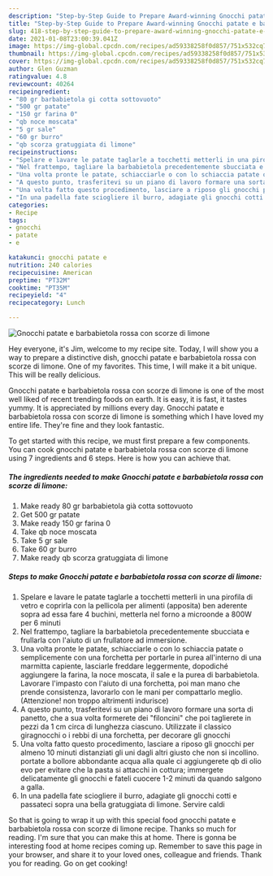 ```yaml
---
description: "Step-by-Step Guide to Prepare Award-winning Gnocchi patate e barbabietola rossa con scorze di limone"
title: "Step-by-Step Guide to Prepare Award-winning Gnocchi patate e barbabietola rossa con scorze di limone"
slug: 418-step-by-step-guide-to-prepare-award-winning-gnocchi-patate-e-barbabietola-rossa-con-scorze-di-limone
date: 2021-01-08T23:00:39.041Z
image: https://img-global.cpcdn.com/recipes/ad59338258f0d857/751x532cq70/gnocchi-patate-e-barbabietola-rossa-con-scorze-di-limone-recipe-main-photo.jpg
thumbnail: https://img-global.cpcdn.com/recipes/ad59338258f0d857/751x532cq70/gnocchi-patate-e-barbabietola-rossa-con-scorze-di-limone-recipe-main-photo.jpg
cover: https://img-global.cpcdn.com/recipes/ad59338258f0d857/751x532cq70/gnocchi-patate-e-barbabietola-rossa-con-scorze-di-limone-recipe-main-photo.jpg
author: Glen Guzman
ratingvalue: 4.8
reviewcount: 40264
recipeingredient:
- "80 gr barbabietola gi cotta sottovuoto"
- "500 gr patate"
- "150 gr farina 0"
- "qb noce moscata"
- "5 gr sale"
- "60 gr burro"
- "qb scorza gratuggiata di limone"
recipeinstructions:
- "Spelare e lavare le patate taglarle a tocchetti metterli in una pirofila di vetro e coprirla con la pellicola per alimenti (apposita) ben aderente sopra ad essa fare 4 buchini, metterla nel forno a microonde a 800W per 6 minuti"
- "Nel frattempo, tagliare la barbabietola precedentemente sbucciata e frullarla con l&#39;aiuto di un frullatore ad immersione."
- "Una volta pronte le patate, schiacciarle o con lo schiaccia patate o semplicemente con una forchetta per portarle in purea all&#39;interno di una marmitta capiente, lasciarle freddare leggermente, dopodiché aggiungere la farina, la noce moscata, il sale e la purea di barbabietola. Lavorare l&#39;impasto con l&#39;aiuto di una forchetta, poi man mano che prende consistenza, lavorarlo con le mani per compattarlo meglio. (Attenzione! non troppo altrimenti indurisce)"
- "A questo punto, trasferitevi su un piano di lavoro formare una sorta di panetto, che a sua volta formerete dei &#34;filoncini&#34; che poi taglierete in pezzi da 1 cm circa di lunghezza ciascuno. Utilizzate il classico giragnocchi o i rebbi di una forchetta, per decorare gli gnocchi"
- "Una volta fatto questo procedimento, lasciare a riposo gli gnocchi per almeno 10 minuti distanziati gli uni dagli altri giusto che non si incollino. portate a bollore abbondante acqua alla quale ci aggiungerete qb di olio evo per evitare che la pasta si attacchi in cottura; immergete delicatamente gli gnocchi e fateli cuocere 1-2 minuti da quando salgono a galla."
- "In una padella fate sciogliere il burro, adagiate gli gnocchi cotti e passateci sopra una bella gratuggiata di limone. Servire caldi"
categories:
- Recipe
tags:
- gnocchi
- patate
- e

katakunci: gnocchi patate e 
nutrition: 240 calories
recipecuisine: American
preptime: "PT32M"
cooktime: "PT35M"
recipeyield: "4"
recipecategory: Lunch

---
```



![Gnocchi patate e barbabietola rossa con scorze di limone](https://img-global.cpcdn.com/recipes/ad59338258f0d857/751x532cq70/gnocchi-patate-e-barbabietola-rossa-con-scorze-di-limone-recipe-main-photo.jpg)

Hey everyone, it's Jim, welcome to my recipe site. Today, I will show you a way to prepare a distinctive dish, gnocchi patate e barbabietola rossa con scorze di limone. One of my favorites. This time, I will make it a bit unique. This will be really delicious.

Gnocchi patate e barbabietola rossa con scorze di limone is one of the most well liked of recent trending foods on earth. It is easy, it is fast, it tastes yummy. It is appreciated by millions every day. Gnocchi patate e barbabietola rossa con scorze di limone is something which I have loved my entire life. They're fine and they look fantastic.




To get started with this recipe, we must first prepare a few components. You can cook gnocchi patate e barbabietola rossa con scorze di limone using 7 ingredients and 6 steps. Here is how you can achieve that.

<!--inarticleads1-->

##### The ingredients needed to make Gnocchi patate e barbabietola rossa con scorze di limone:

1. Make ready 80 gr barbabietola già cotta sottovuoto
1. Get 500 gr patate
1. Make ready 150 gr farina 0
1. Take qb noce moscata
1. Take 5 gr sale
1. Take 60 gr burro
1. Make ready qb scorza gratuggiata di limone




<!--inarticleads2-->

##### Steps to make Gnocchi patate e barbabietola rossa con scorze di limone:

1. Spelare e lavare le patate taglarle a tocchetti metterli in una pirofila di vetro e coprirla con la pellicola per alimenti (apposita) ben aderente sopra ad essa fare 4 buchini, metterla nel forno a microonde a 800W per 6 minuti
1. Nel frattempo, tagliare la barbabietola precedentemente sbucciata e frullarla con l&#39;aiuto di un frullatore ad immersione.
1. Una volta pronte le patate, schiacciarle o con lo schiaccia patate o semplicemente con una forchetta per portarle in purea all&#39;interno di una marmitta capiente, lasciarle freddare leggermente, dopodiché aggiungere la farina, la noce moscata, il sale e la purea di barbabietola. Lavorare l&#39;impasto con l&#39;aiuto di una forchetta, poi man mano che prende consistenza, lavorarlo con le mani per compattarlo meglio. (Attenzione! non troppo altrimenti indurisce)
1. A questo punto, trasferitevi su un piano di lavoro formare una sorta di panetto, che a sua volta formerete dei &#34;filoncini&#34; che poi taglierete in pezzi da 1 cm circa di lunghezza ciascuno. Utilizzate il classico giragnocchi o i rebbi di una forchetta, per decorare gli gnocchi
1. Una volta fatto questo procedimento, lasciare a riposo gli gnocchi per almeno 10 minuti distanziati gli uni dagli altri giusto che non si incollino. portate a bollore abbondante acqua alla quale ci aggiungerete qb di olio evo per evitare che la pasta si attacchi in cottura; immergete delicatamente gli gnocchi e fateli cuocere 1-2 minuti da quando salgono a galla.
1. In una padella fate sciogliere il burro, adagiate gli gnocchi cotti e passateci sopra una bella gratuggiata di limone. Servire caldi




So that is going to wrap it up with this special food gnocchi patate e barbabietola rossa con scorze di limone recipe. Thanks so much for reading. I'm sure that you can make this at home. There is gonna be interesting food at home recipes coming up. Remember to save this page in your browser, and share it to your loved ones, colleague and friends. Thank you for reading. Go on get cooking!
